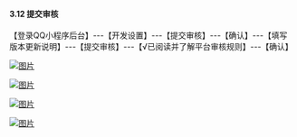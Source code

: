 #### 3.12 提交审核

【登录QQ小程序后台】---【开发设置】---【提交审核】---【确认】---【填写版本更新说明】---【提交审核】---【√已阅读并了解平台审核规则】---【确认】

[![图片](http://qrs.3l7c.com/shareyou/doc/pro/微信图片_20190822180326.png "图片")](http://qrs.3l7c.com/shareyou/doc/pro/微信图片_20190822180326.png)

[![图片](http://qrs.3l7c.com/shareyou/doc/pro/微信图片_20190822180440.png "图片")](http://qrs.3l7c.com/shareyou/doc/pro/微信图片_20190822180440.png)

[![图片](http://qrs.3l7c.com/shareyou/doc/pro/微信图片_20190822180531.png "图片")](http://qrs.3l7c.com/shareyou/doc/pro/微信图片_20190822180531.png)

[![图片](http://qrs.3l7c.com/shareyou/doc/pro/微信图片_20190822180608.png "图片")](http://qrs.3l7c.com/shareyou/doc/pro/微信图片_20190822180608.png)